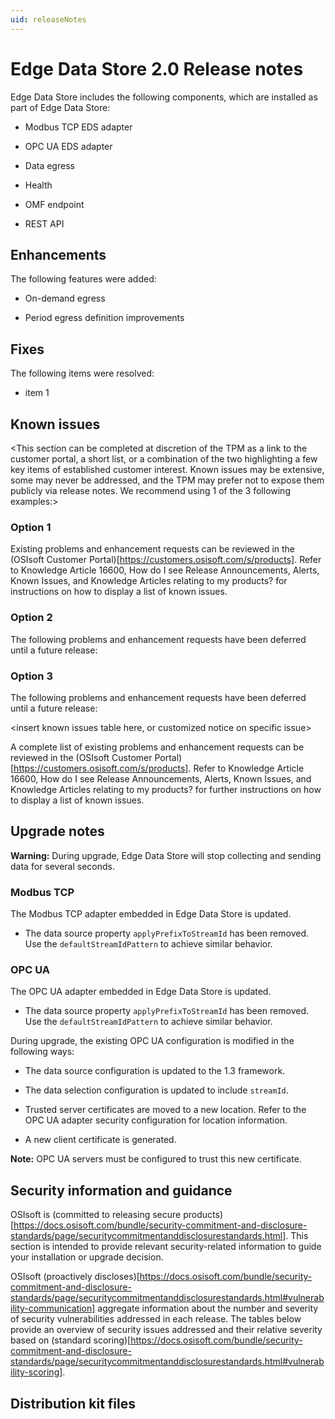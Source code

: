 ```yaml
---
uid: releaseNotes
---
```


# Edge Data Store 2.0 Release notes

Edge Data Store includes the following components, which are installed as part of Edge Data Store:

- Modbus TCP EDS adapter

- OPC UA EDS adapter

- Data egress

- Health

- OMF endpoint

- REST API

## Enhancements

The following features were added: 

  - On-demand egress

  - Period egress definition improvements

## Fixes

The following items were resolved: 

  - item 1

## Known issues 

<This section can be completed at discretion of the TPM as a link to the customer portal, a short list, or a combination of the two highlighting a few key items of established customer interest. Known issues may be extensive, some may never be addressed, and the TPM may prefer not to expose them publicly via release notes. We recommend using 1 of the 3 following examples:> 

### Option 1
Existing problems and enhancement requests can be reviewed in the (OSIsoft Customer Portal)[https://customers.osisoft.com/s/products]. Refer to Knowledge Article 16600, How do I see Release Announcements, Alerts, Known Issues, and Knowledge Articles relating to my products? for instructions on how to display a list of known issues. 

### Option 2
The following problems and enhancement requests have been deferred until a future release: 

<insert known issues table here> 

### Option 3
The following problems and enhancement requests have been deferred until a future release: 

<insert known issues table here, or customized notice on specific issue>  

A complete list of existing problems and enhancement requests can be reviewed in the (OSIsoft Customer Portal)[https://customers.osisoft.com/s/products]. Refer to Knowledge Article 16600, How do I see Release Announcements, Alerts, Known Issues, and Knowledge Articles relating to my products? for further instructions on how to display a list of known issues. 

## Upgrade notes

**Warning:** During upgrade, Edge Data Store will stop collecting and sending data for several seconds.

### Modbus TCP

The Modbus TCP adapter embedded in Edge Data Store is updated.

- The data source property `applyPrefixToStreamId` has been removed. Use the `defaultStreamIdPattern` to achieve similar behavior.

### OPC UA

The OPC UA adapter embedded in Edge Data Store is updated.

  - The data source property `applyPrefixToStreamId` has been removed. Use the `defaultStreamIdPattern` to achieve similar behavior.

During upgrade, the existing OPC UA configuration is modified in the following ways:

  - The data source configuration is updated to the 1.3 framework.

  - The data selection configuration is updated to include `streamId`.

  - Trusted server certificates are moved to a new location. Refer to the OPC UA adapter security configuration for location information.

  - A new client certificate is generated. 
 
**Note:** OPC UA servers must be configured to trust this new certificate.

## Security information and guidance 

OSIsoft is (committed to releasing secure products)[https://docs.osisoft.com/bundle/security-commitment-and-disclosure-standards/page/securitycommitmentanddisclosurestandards.html]. This section is intended to provide relevant security-related information to guide your installation or upgrade decision.  

OSIsoft (proactively discloses)[https://docs.osisoft.com/bundle/security-commitment-and-disclosure-standards/page/securitycommitmentanddisclosurestandards.html#vulnerability-communication] aggregate information about the number and severity of security vulnerabilities addressed in each release. The tables below provide an overview of security issues addressed and their relative severity based on (standard scoring)[https://docs.osisoft.com/bundle/security-commitment-and-disclosure-standards/page/securitycommitmentanddisclosurestandards.html#vulnerability-scoring]. 

<insert security fixes and mitigations tables here> 

## Distribution kit files 

<insert distribution kit list here>
